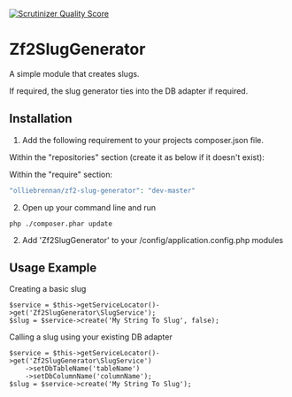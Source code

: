 [![Scrutinizer Quality Score](https://scrutinizer-ci.com/g/olliebrennan/Zf2SlugGenerator/badges/quality-score.png?s=653d247434c5bd09c553f9a41340cc5dc23517de)](https://scrutinizer-ci.com/g/olliebrennan/Zf2SlugGenerator/)

Zf2SlugGenerator
====================

A simple module that creates slugs.

If required, the slug generator ties into the DB adapter if required.

Installation
--------------
1) Add the following requirement to your projects composer.json file.

Within the "repositories" section (create it as below if it doesn't exist):

Within the "require" section:

```php
"olliebrennan/zf2-slug-generator": "dev-master"
```

2) Open up your command line and run

```
php ./composer.phar update
```

2) Add 'Zf2SlugGenerator' to your /config/application.config.php modules

Usage Example
--------------

Creating a basic slug
```
$service = $this->getServiceLocator()->get('Zf2SlugGenerator\SlugService');
$slug = $service->create('My String To Slug', false);
```

Calling a slug using your existing DB adapter
```
$service = $this->getServiceLocator()->get('Zf2SlugGenerator\SlugService')
    ->setDbTableName('tableName')
    ->setDbColumnName('columnName');
$slug = $service->create('My String To Slug');
```
